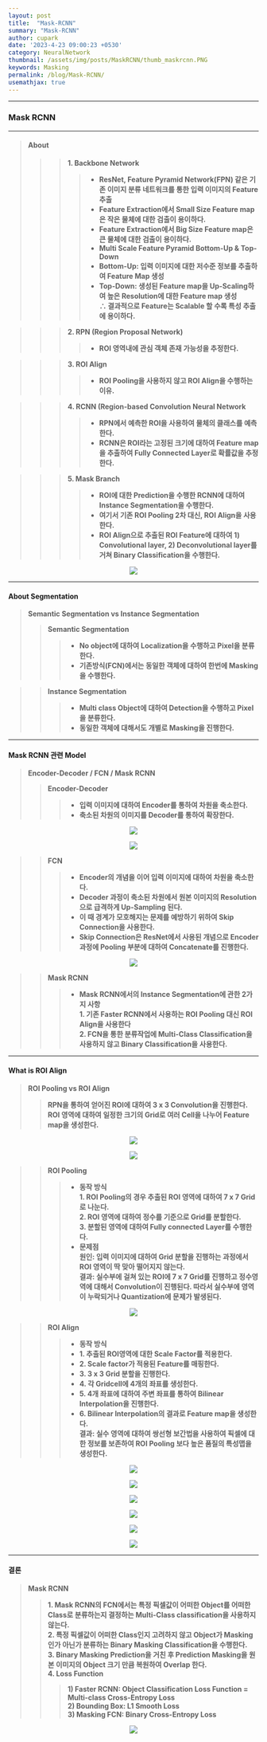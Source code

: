 ```yaml
---
layout: post
title:  "Mask-RCNN"
summary: "Mask-RCNN"
author: cupark
date: '2023-4-23 09:00:23 +0530'
category: NeuralNetwork
thumbnail: /assets/img/posts/MaskRCNN/thumb_maskrcnn.PNG
keywords: Masking
permalink: /blog/Mask-RCNN/
usemathjax: true
---
```



---
### **Mask RCNN**     
---
> #### About       
>>> **1. Backbone Network**     
>>>> - **ResNet, Feature Pyramid Network(FPN) 같은 기존 이미지 분류 네트워크를 통한 입력 이미지의 Feature 추출**       
>>>> - **Feature Extraction에서 Small Size Feature map은 작은 물체에 대한 검출이 용이하다.**       
>>>> - **Feature Extraction에서 Big Size Feature map은 큰 물체에 대한 검출이 용이하다.**       
>>>> - **Multi Scale Feature Pyramid Bottom-Up & Top-Down**       
>>>> - **Bottom-Up: 입력 이미지에 대한 저수준 정보를 추출하여 Feature Map 생성**       
>>>> - **Top-Down: 생성된 Feature map을 Up-Scaling하여 높은 Resolution에 대한 Feature map 생성**       
>>>> **∴ 결과적으로 Feature는 Scalable 할 수록 특성 추출에 용이하다.**     

>>> **2. RPN (Region Proposal Network)**       
>>>> - **ROI 영역내에 관심 객체 존재 가능성을 추정한다.**     


>>> **3. ROI Align**       
>>>> - **ROI Pooling을 사용하지 않고 ROI Align을 수행하는 이유.**     


>>> **4. RCNN (Region-based Convolution Neural Network**     
>>>> - **RPN에서 예측한 ROI을 사용하여 물체의 클래스를 예측한다.**     
>>>> - **RCNN은 ROI라는 고정된 크기에 대하여 Feature map을 추출하여 Fully Connected Layer로 확률값을 추정한다.**     

>>> **5. Mask Branch**     
>>>> - **ROI에 대한 Prediction을 수행한 RCNN에 대하여 Instance Segmentation을 수행한다.**     
>>>> - **여기서 기존 ROI Pooling 2차 대신, ROI Align을 사용한다.**     
>>>> - **ROI Align으로 추출된 ROI Feature에 대하여 1) Convolutional layer, 2) Deconvolutional layer를 거쳐 Binary Classification을 수행한다.**     


<p align="center"><img src="/assets/img/posts/MaskRCNN/Segmentation.PNG"></p>

---
#### About  Segmentation       
> **Semantic Segmentation vs Instance Segmentation**           
>> **Semantic Segmentation**         
>>> - **No object에 대하여 Localization을 수행하고 Pixel을 분류한다.**         
>>> - **기존방식(FCN)에서는 동일한 객체에 대하여 한번에 Masking을 수행한다.**         


>> **Instance Segmentation**      
>>> - **Multi class Object에 대하여 Detection을 수행하고 Pixel을 분류한다.**         
>>> - **동일한 객체에 대해서도 개별로 Masking을 진행한다.**         

---
#### Mask RCNN 관련 Model       
> **Encoder-Decoder / FCN / Mask RCNN**           
>> **Encoder-Decoder**         
>>> - **입력 이미지에 대하여 Encoder를 통하여 차원을 축소한다.**         
>>> - **축소된 차원의 이미지를 Decoder를 통하여 확장한다.**         
      


<p align="center"><img src="/assets/img/posts/MaskRCNN/FCN_Skipconnection.PNG"></p>
<p align="center"><img src="/assets/img/posts/MaskRCNN/skip-connection.PNG"></p>

>> **FCN**      
>>> - **Encoder의 개념을 이어 입력 이미지에 대하여 차원을 축소한다.**         
>>> - **Decoder 과정이 축소된 차원에서 원본 이미지의 Resolution으로 급격하게 Up-Sampling 된다.**         
>>> - **이 때 경계가 모호해지는 문제를 예방하기 위하여 Skip Connection을 사용한다.**         
>>> - **Skip Connection은 ResNet에서 사용된 개념으로 Encoder 과정에 Pooling 부분에 대하여 Concatenate를 진행한다.**   
  
  
<p align="center"><img src="/assets/img/posts/MaskRCNN/MASKRCNN.PNG"></p>
  
>> **Mask RCNN**      
>>> - **Mask RCNN에서의 Instance Segmentation에 관한 2가지 사항**         
>>> **1. 기존 Faster RCNN에서 사용하는 ROI Pooling 대신 ROI Align을 사용한다**         
>>> **2. FCN을 통한 분류작업에 Multi-Class Classification을 사용하지 않고 Binary Classification을 사용한다.**        
  
---
#### What is ROI Align
> **ROI Pooling vs ROI Align**           
>> **RPN을 통하여 얻어진 ROI에 대하여 3 x 3 Convolution을 진행한다.**         
>> **ROI 영역에 대하여 일정한 크기의 Grid로 여러 Cell을 나누어 Feature map을 생성한다.**
<p align="center"><img src="/assets/img/posts/MaskRCNN/fast-rcnn_Quantization.PNG"></p>
<p align="center"><img src="/assets/img/posts/MaskRCNN/roi-problem.PNG"></p>

>> **ROI Pooling**         
>>> - **동작 방식**   
>>> **1. ROI Pooling의 경우 추출된 ROI 영역에 대하여 7 x 7 Grid로 나눈다.**   
>>> **2. ROI 영역에 대하여 정수를 기준으로 Grid를 분할한다.**   
>>> **3. 분할된 영역에 대하여 Fully connected Layer를 수행한다.**   
>>> - **문제점**   
>>> **원인: 입력 이미지에 대하여 Grid 분할을 진행하는 과정에서 ROI 영역이 딱 맞아 떨어지지 않는다.**   
>>> **결과: 실수부에 걸쳐 있는 ROI에 7 x 7 Grid를 진행하고 정수영역에 대해서 Convolution이 진행된다. 따라서 실수부에 영역이 누락되거나 Quantization에 문제가 발생된다.**   

<p align="center"><img src="/assets/img/posts/MaskRCNN/roi-problem1.PNG"></p>

>> **ROI Align**         
>>> - **동작 방식**       
>>> - **1. 추출된 ROI영역에 대한 Scale Factor를 적용한다.**       
>>> - **2. Scale factor가 적용된 Feature를 매핑한다.**       
>>> - **3. 3 x 3 Grid 분할을 진행한다.**       
>>> - **4. 각 Gridcell에 4개의 좌표를 생성한다.** 
>>> - **5. 4개 좌표에 대하여 주변 좌표를 통하여 Bilinear Interpolation을 진행한다.**       
>>> - **6. Bilinear Interpolation의 결과로 Feature map을 생성한다.**       
>>> **결과: 실수 영역에 대하여 쌍선형 보간법을 사용하여 픽셀에 대한 정보를 보존하여 ROI Pooling 보다 높은 품질의 특성맵을 생성한다.**   
      

<p align="center"><img src="/assets/img/posts/MaskRCNN/roi-problem1.PNG"></p>
<p align="center"><img src="/assets/img/posts/MaskRCNN/roi-align.PNG"></p>
<p align="center"><img src="/assets/img/posts/MaskRCNN/roi-align1.PNG"></p>

  
<p align="center"><img src="/assets/img/posts/MaskRCNN/bilinear_Interpolation_dot1.PNG"></p>
<p align="center"><img src="/assets/img/posts/MaskRCNN/bilinear_Interpolation_all.PNG"></p>
<p align="center"><img src="/assets/img/posts/MaskRCNN/roi_align_all.PNG"></p>
  
---
#### 결론     
> **Mask RCNN**           
>> **1. Mask RCNN의 FCN에서는 특정 픽셀값이 어떠한 Object를 어떠한 Class로 분류하는지 결정하는 Multi-Class classification을 사용하지 않는다.**              
>> **2. 특정 픽셀값이 어떠한 Class인지 고려하지 않고 Object가 Masking인가 아닌가 분류하는 Binary Masking Classification을 수행한다.**              
>> **3. Binary Masking Prediction을 거친 후 Prediction Masking을 원본 이미지의 Object 크기 만큼 복원하여 Overlap 한다.**              
>> **4. Loss Function**              
>>> **1) Faster RCNN: Object Classification Loss Function = Multi-class Cross-Entropy Loss**              
>>> **2) Bounding Box: L1 Smooth Loss**              
>>> **3) Masking FCN: Binary Cross-Entropy Loss**              

<p align="center"><img src="/assets/img/posts/MaskRCNN/Masking_Overlap.PNG"></p>



  
  
  
  
  
  
  
  
  
  
  
  
  
  
  
  
  
  
  
    
